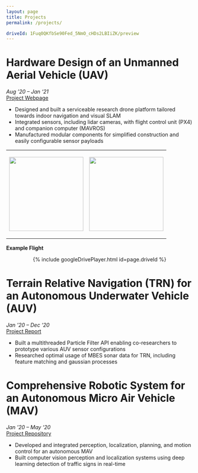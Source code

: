 ```yaml
---
layout: page
title: Projects
permalink: /projects/

driveId: 1Fuq0QKfbSe90Fed_5NmO_cHDs2LBIiZK/preview
---
```



# Hardware Design of an Unmanned Aerial Vehicle (UAV)
*Aug ’20 – Jan ‘21* <br>
[Project Webpage](https://alsarmie.github.io/DD2414-Documentation/) <br>

 * Designed and built a serviceable research drone platform tailored towards indoor navigation and visual SLAM
 * Integrated sensors, including lidar cameras, with flight control unit (PX4) and companion computer (MAVROS)
 * Manufactured modular components for simplified construction and easily configurable sensor payloads


<table border="0">
 <tr>
    <td>
      <p align="center">
        <!-- <a href="/projects/"> -->
        <img src="../img/awesome_drone.gif" height="200">
        <!-- </a> -->
      </p>
    </td>
    <td>
      <p align="center">
        <!-- <a href="/projects/"> -->
        <img src="../img/heavy_boy.jpg" height="200">
        <!-- </a> -->
      </p>
    </td>
 </tr>
</table>



**Example Flight**

<p align="center">
  {% include googleDrivePlayer.html id=page.driveId %}
</p>


# Terrain Relative Navigation (TRN) for an Autonomous Underwater Vehicle (AUV)
*Jan ’20 – Dec ‘20* <br>
[Project Report](https://drive.google.com/file/d/1qWFHkYBH9ujdldfnacRQuP8OoNJ60fOj/view?usp=sharing) <br>

 * Built a multithreaded Particle Filter API enabling co-researchers to prototype various AUV sensor configurations
 * Researched optimal usage of MBES sonar data for TRN, including feature matching and gaussian processes


# Comprehensive Robotic System for an Autonomous Micro Air Vehicle (MAV)
*Jan ’20 – May ‘20* <br>
[Project Repository](https://github.com/Hackerman342/crazyflie_9)

 * Developed and integrated perception, localization, planning, and motion control for an autonomous MAV
 * Built computer vision perception and localization systems using deep learning detection of traffic signs in real-time
